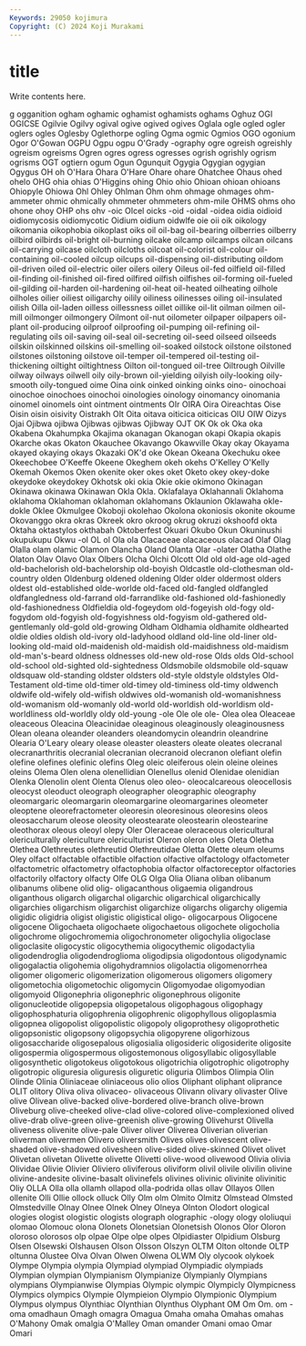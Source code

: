 ```yaml
---
Keywords: 29050 kojimura
Copyright: (C) 2024 Koji Murakami
---
```


# title

Write contents here.



g ogganition ogham oghamic oghamist oghamists oghams Oghuz OGI OGICSE
Ogilvie Ogilvy ogival ogive ogived ogives Oglala ogle ogled ogler
oglers ogles Oglesby Oglethorpe ogling Ogma ogmic Ogmios OGO ogonium
Ogor O'Gowan OGPU Ogpu ogpu O'Grady -ography ogre ogreish ogreishly
ogreism ogreisms Ogren ogres ogress ogresses ogrish ogrishly ogrism ogrisms
OGT ogtiern ogum Ogun Ogunquit Ogygia Ogygian ogygian Ogygus OH
oh O'Hara Ohara O'Hare Ohare ohare Ohatchee Ohaus ohed ohelo
OHG ohia ohias O'Higgins ohing Ohio ohio Ohioan ohioan ohioans
Ohiopyle Ohiowa Ohl Ohley Ohlman Ohm ohm ohmage ohmages ohm-ammeter
ohmic ohmically ohmmeter ohmmeters ohm-mile OHMS ohms oho ohone ohoy
OHP ohs ohv -oic OIcel oicks -oid -oidal -oidea oidia
oidioid oidiomycosis oidiomycotic Oidium oidium oidwlfe oie oii oik oikology
oikomania oikophobia oikoplast oiks oil oil-bag oil-bearing oilberries oilberry oilbird
oilbirds oil-bright oil-burning oilcake oilcamp oilcamps oilcan oilcans oil-carrying oilcase
oilcloth oilcloths oilcoat oil-colorist oil-colour oil-containing oil-cooled oilcup oilcups oil-dispensing
oil-distributing oildom oil-driven oiled oil-electric oiler oilers oilery Oileus oil-fed
oilfield oil-filled oil-finding oil-finished oil-fired oilfired oilfish oilfishes oil-forming oil-fueled
oil-gilding oil-harden oil-hardening oil-heat oil-heated oilheating oilhole oilholes oilier oiliest
oiligarchy oilily oiliness oilinesses oiling oil-insulated oilish Oilla oil-laden oilless
oillessness oillet oillike oil-lit oilman oilmen oil-mill oilmonger oilmongery Oilmont
oil-nut oilometer oilpaper oilpapers oil-plant oil-producing oilproof oilproofing oil-pumping oil-refining
oil-regulating oils oil-saving oil-seal oil-secreting oil-seed oilseed oilseeds oilskin oilskinned
oilskins oil-smelling oil-soaked oilstock oilstone oilstoned oilstones oilstoning oilstove oil-temper
oil-tempered oil-testing oil-thickening oiltight oiltightness Oilton oil-tongued oil-tree Oiltrough Oilville
oilway oilways oilwell oily oily-brown oil-yielding oilyish oily-looking oily-smooth oily-tongued
oime Oina oink oinked oinking oinks oino- oinochoai oinochoe oinochoes
oinochoi oinologies oinology oinomancy oinomania oinomel oinomels oint ointment ointments
OIr OIRA Oira Oireachtas Oise Oisin oisin oisivity Oistrakh OIt
Oita oitava oiticica oiticicas OIU OIW Oizys Ojai Ojibwa ojibwa
Ojibwas ojibwas Ojibway OJT OK Ok ok Oka oka Okabena
Okahumpka Okajima okanagan Okanogan okapi Okapia okapis Okarche okas Okaton
Okauchee Okavango Okawville Okay okay Okayama okayed okaying okays Okazaki
OK'd oke Okean Okeana Okechuku okee Okeechobee O'Keeffe Okeene Okeghem
okeh okehs O'Kelley O'Kelly Okemah Okemos Oken okenite oker okes
oket Oketo okey okey-doke okeydoke okeydokey Okhotsk oki okia Okie
okie okimono Okinagan Okinawa okinawa Okinawan Okla Okla. Oklafalaya Oklahannali
Oklahoma oklahoma Oklahoman oklahoman oklahomans Oklaunion Oklawaha okle-dokle Oklee Okmulgee
Okoboji okolehao Okolona okoniosis okonite okoume Okovanggo okra okras Okreek
okro okroog okrug okruzi okshoofd okta Oktaha oktastylos okthabah Oktoberfest
Okuari Okubo Okun Okuninushi okupukupu Okwu -ol OL ol Ola
ola Olacaceae olacaceous olacad Olaf Olag Olalla olam olamic Olamon
Olancha Oland Olanta Olar -olater Olatha Olathe Olaton Olav Olavo
Olax Olbers Olcha Olchi Olcott Old old old-age old-aged old-bachelorish
old-bachelorship old-boyish Oldcastle old-clothesman old-country olden Oldenburg oldened oldening Older
older oldermost olders oldest old-established olde-worlde old-faced old-fangled oldfangled oldfangledness
old-farrand old-farrandlike old-fashioned old-fashionedly old-fashionedness Oldfieldia old-fogeydom old-fogeyish old-fogy old-fogydom
old-fogyish old-fogyishness old-fogyism old-gathered old-gentlemanly old-gold old-growing Oldham Oldhamia oldhamite
oldhearted oldie oldies oldish old-ivory old-ladyhood oldland old-line old-liner old-looking
old-maid old-maidenish old-maidish old-maidishness old-maidism old-man's-beard oldness oldnesses old-new old-rose
Olds olds Old-school old-school old-sighted old-sightedness Oldsmobile oldsmobile old-squaw oldsquaw
old-standing oldster oldsters old-style oldstyle oldstyles Old-Testament old-time old-timer old-timey
old-timiness old-timy oldwench oldwife old-wifely old-wifish oldwives old-womanish old-womanishness old-womanism
old-womanly old-world old-worldish old-worldism old-worldliness old-worldly oldy old-young -ole Ole
ole ole- Olea olea Oleaceae oleaceous Oleacina Oleacinidae oleaginous oleaginously
oleaginousness Olean oleana oleander oleanders oleandomycin oleandrin oleandrine Olearia O'Leary
oleary olease oleaster oleasters oleate oleates olecranal olecranarthritis olecranial olecranian
olecranoid olecranon olefiant olefin olefine olefines olefinic olefins Oleg oleic
oleiferous olein oleine oleines oleins Olema Olen olena olenellidian Olenellus
olenid Olenidae olenidian Olenka Olenolin olent Olenta Olenus oleo oleo-
oleocalcareous oleocellosis oleocyst oleoduct oleograph oleographer oleographic oleography oleomargaric oleomargarin
oleomargarine oleomargarines oleometer oleoptene oleorefractometer oleoresin oleoresinous oleoresins oleos oleosaccharum
oleose oleosity oleostearate oleostearin oleostearine oleothorax oleous oleoyl olepy Oler
Oleraceae oleraceous olericultural olericulturally olericulture olericulturist Oleron oleron oles Oleta
Oletha Olethea Olethreutes olethreutid Olethreutidae Oletta Olette oleum oleums Oley
olfact olfactable olfactible olfaction olfactive olfactology olfactometer olfactometric olfactometry olfactophobia
olfactor olfactoreceptor olfactories olfactorily olfactory olfacty Olfe OLG Olga Olia
Oliana oliban olibanum olibanums olibene olid olig- oligacanthous oligaemia oligandrous
oliganthous oligarch oligarchal oligarchic oligarchical oligarchically oligarchies oligarchism oligarchist oligarchize
oligarchs oligarchy oligemia oligidic oligidria oligist oligistic oligistical oligo- oligocarpous
Oligocene oligocene Oligochaeta oligochaete oligochaetous oligochete oligocholia oligochrome oligochromemia oligochronometer
oligochylia oligoclase oligoclasite oligocystic oligocythemia oligocythemic oligodactylia oligodendroglia oligodendroglioma oligodipsia
oligodontous oligodynamic oligogalactia oligohemia oligohydramnios oligolactia oligomenorrhea oligomer oligomeric oligomerization
oligomerous oligomers oligomery oligometochia oligometochic oligomycin Oligomyodae oligomyodian oligomyoid Oligonephria
oligonephric oligonephrous oligonite oligonucleotide oligopepsia oligopetalous oligophagous oligophagy oligophosphaturia oligophrenia
oligophrenic oligophyllous oligoplasmia oligopnea oligopolist oligopolistic oligopoly oligoprothesy oligoprothetic oligopsonistic
oligopsony oligopsychia oligopyrene oligorhizous oligosaccharide oligosepalous oligosialia oligosideric oligosiderite oligosite
oligospermia oligospermous oligostemonous oligosyllabic oligosyllable oligosynthetic oligotokeus oligotokous oligotrichia oligotrophic
oligotrophy oligotropic oliguresia oliguresis oliguretic oliguria Olimbos Olimpia Olin Olinde
Olinia Oliniaceae oliniaceous olio olios Oliphant oliphant oliprance OLIT olitory
Oliva oliva olivaceo- olivaceous Olivann olivary olivaster Olive olive Olivean
olive-backed olive-bordered olive-branch olive-brown Oliveburg olive-cheeked olive-clad olive-colored olive-complexioned olived
olive-drab olive-green olive-greenish olive-growing Olivehurst Olivella oliveness olivenite olive-pale Oliver
oliver Oliverea Oliverian oliverian oliverman olivermen Olivero oliversmith Olives olives
olivescent olive-shaded olive-shadowed olivesheen olive-sided olive-skinned Olivet olivet Olivetan olivetan
Olivette olivette Olivetti olive-wood olivewood Olivia olivia Olividae Olivie Olivier
Oliviero oliviferous oliviform olivil olivile olivilin olivine olivine-andesite olivine-basalt olivinefels
olivines olivinic olivinite olivinitic Oliy OLLA Olla olla ollamh ollapod
olla-podrida ollas ollav Ollayos Ollen ollenite Olli Ollie ollock olluck
Olly Olm olm Olmito Olmitz Olmstead Olmsted Olmstedville Olnay Olnee
Olnek Olney Olneya Olnton Olodort ological ologies ologist ologistic ologists
olograph olographic -ology ology ololiuqui olomao Olomouc olona Olonets Olonetsian
Olonetsish Olonos Olor Oloron oloroso olorosos olp olpae Olpe olpe
olpes Olpidiaster Olpidium Olsburg Olsen Olsewski Olshausen Olson Olsson Olszyn
OLTM Olton oltonde OLTP oltunna Olustee Olva Olvan Olwen Olwena
OLWM Oly olycook olykoek Olympe Olympia olympia Olympiad olympiad Olympiadic
olympiads Olympian olympian Olympianism Olympianize Olympianly Olympians olympians Olympianwise Olympias
Olympic olympic Olympicly Olympicness Olympics olympics Olympie Olympieion Olympio Olympionic
Olympium Olympus olympus Olynthiac Olynthian Olynthus Olyphant OM Om Om.
om -oma omadhaun Omagh omagra Omagua Omaha omaha Omahas omahas
O'Mahony Omak omalgia O'Malley Oman omander Omani omao Omar Omari
